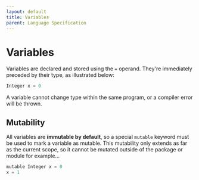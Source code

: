 ```yaml
---
layout: default
title: Variables
parent: Language Specification
---
```


# Variables

Variables are declared and stored using the `=` operand. They're immediately
preceded by their type, as illustrated below:

```typescript
Integer x = 0
```

A variable cannot change type within the same program, or a compiler error will
be thrown.

## Mutability

All variables are **immutable by default**, so a special `mutable` keyword must
be used to mark a variable as mutable. This mutability only extends as far as
the current scope, so it cannot be mutated outside of the package or module
for example...

```typescript
mutable Integer x = 0
x = 1
```
